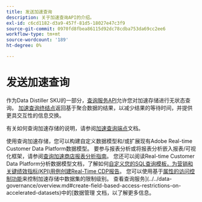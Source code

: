```yaml
---
title: 发送加速查询
description: 关于加速查询API的介绍。
exl-id: c6cd1182-d3a9-457f-81d5-18027e47c3f9
source-git-commit: 0970fd8fbea86115d92dc78cdba753da69cc2ee6
workflow-type: tm+mt
source-wordcount: '189'
ht-degree: 0%

---
```


# 发送加速查询

作为Data Distiller SKU的一部分，[查询服务API](https://developer.adobe.com/experience-platform-apis/references/query-service/)允许您对加速存储进行无状态查询。 [加速查询终结点](https://developer.adobe.com/experience-platform-apis/references/query-service/#tag/Accelerated-Queries)返回基于聚合数据的结果，以减少结果的等待时间，并提供更具交互性的信息交换。

有关如何查询加速存储的说明，请参阅[加速查询端点](../../api/accelerated-queries.md)文档。

使用查询加速存储，您可以构建自定义数据模型和/或扩展现有Adobe Real-time Customer Data Platform数据模型。 要参与报表分析或将报表分析嵌入报表/可视化框架，请参阅[查询加速商店报表分析指南](./reporting-insights-data-model.md)。 您还可以阅读Real-time Customer Data Platform分析数据模型文档，了解如何[自定义您的SQL查询模板，为营销和关键绩效指标(KPI)用例创建Real-Time CDP报告](../../../dashboards/data-models/cdp-insights-data-model-b2c.md)。 您可以使用基于[属性的访问控制功能](../../../access-control/abac/overview.md)来控制加速存储中数据集的限制级别。 查看查询服务](../../data-governance/overview.md#create-field-based-access-restrictions-on-accelerated-datasets)中的[数据管理
文档，以了解更多信息。
